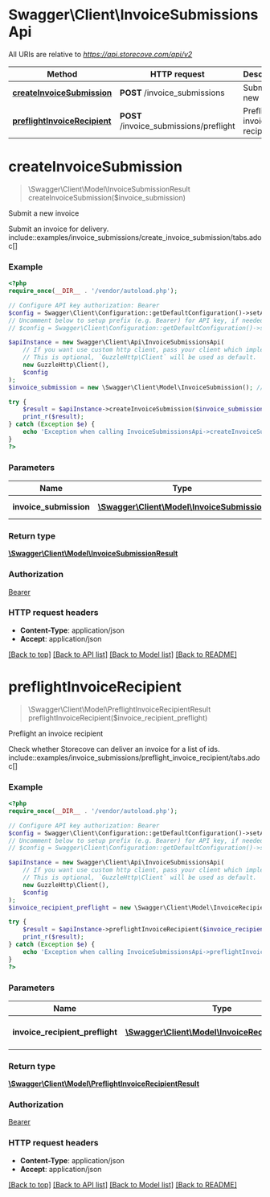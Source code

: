 # Swagger\Client\InvoiceSubmissionsApi

All URIs are relative to *https://api.storecove.com/api/v2*

Method | HTTP request | Description
------------- | ------------- | -------------
[**createInvoiceSubmission**](InvoiceSubmissionsApi.md#createInvoiceSubmission) | **POST** /invoice_submissions | Submit a new invoice
[**preflightInvoiceRecipient**](InvoiceSubmissionsApi.md#preflightInvoiceRecipient) | **POST** /invoice_submissions/preflight | Preflight an invoice recipient


# **createInvoiceSubmission**
> \Swagger\Client\Model\InvoiceSubmissionResult createInvoiceSubmission($invoice_submission)

Submit a new invoice

Submit an invoice for delivery. include::examples/invoice_submissions/create_invoice_submission/tabs.adoc[]

### Example
```php
<?php
require_once(__DIR__ . '/vendor/autoload.php');

// Configure API key authorization: Bearer
$config = Swagger\Client\Configuration::getDefaultConfiguration()->setApiKey('Authorization', 'YOUR_API_KEY');
// Uncomment below to setup prefix (e.g. Bearer) for API key, if needed
// $config = Swagger\Client\Configuration::getDefaultConfiguration()->setApiKeyPrefix('Authorization', 'Bearer');

$apiInstance = new Swagger\Client\Api\InvoiceSubmissionsApi(
    // If you want use custom http client, pass your client which implements `GuzzleHttp\ClientInterface`.
    // This is optional, `GuzzleHttp\Client` will be used as default.
    new GuzzleHttp\Client(),
    $config
);
$invoice_submission = new \Swagger\Client\Model\InvoiceSubmission(); // \Swagger\Client\Model\InvoiceSubmission | Invoice to submit

try {
    $result = $apiInstance->createInvoiceSubmission($invoice_submission);
    print_r($result);
} catch (Exception $e) {
    echo 'Exception when calling InvoiceSubmissionsApi->createInvoiceSubmission: ', $e->getMessage(), PHP_EOL;
}
?>
```

### Parameters

Name | Type | Description  | Notes
------------- | ------------- | ------------- | -------------
 **invoice_submission** | [**\Swagger\Client\Model\InvoiceSubmission**](../Model/InvoiceSubmission.md)| Invoice to submit |

### Return type

[**\Swagger\Client\Model\InvoiceSubmissionResult**](../Model/InvoiceSubmissionResult.md)

### Authorization

[Bearer](../../README.md#Bearer)

### HTTP request headers

 - **Content-Type**: application/json
 - **Accept**: application/json

[[Back to top]](#) [[Back to API list]](../../README.md#documentation-for-api-endpoints) [[Back to Model list]](../../README.md#documentation-for-models) [[Back to README]](../../README.md)

# **preflightInvoiceRecipient**
> \Swagger\Client\Model\PreflightInvoiceRecipientResult preflightInvoiceRecipient($invoice_recipient_preflight)

Preflight an invoice recipient

Check whether Storecove can deliver an invoice for a list of ids. include::examples/invoice_submissions/preflight_invoice_recipient/tabs.adoc[]

### Example
```php
<?php
require_once(__DIR__ . '/vendor/autoload.php');

// Configure API key authorization: Bearer
$config = Swagger\Client\Configuration::getDefaultConfiguration()->setApiKey('Authorization', 'YOUR_API_KEY');
// Uncomment below to setup prefix (e.g. Bearer) for API key, if needed
// $config = Swagger\Client\Configuration::getDefaultConfiguration()->setApiKeyPrefix('Authorization', 'Bearer');

$apiInstance = new Swagger\Client\Api\InvoiceSubmissionsApi(
    // If you want use custom http client, pass your client which implements `GuzzleHttp\ClientInterface`.
    // This is optional, `GuzzleHttp\Client` will be used as default.
    new GuzzleHttp\Client(),
    $config
);
$invoice_recipient_preflight = new \Swagger\Client\Model\InvoiceRecipientPreflight(); // \Swagger\Client\Model\InvoiceRecipientPreflight | The invoice recipient to preflight

try {
    $result = $apiInstance->preflightInvoiceRecipient($invoice_recipient_preflight);
    print_r($result);
} catch (Exception $e) {
    echo 'Exception when calling InvoiceSubmissionsApi->preflightInvoiceRecipient: ', $e->getMessage(), PHP_EOL;
}
?>
```

### Parameters

Name | Type | Description  | Notes
------------- | ------------- | ------------- | -------------
 **invoice_recipient_preflight** | [**\Swagger\Client\Model\InvoiceRecipientPreflight**](../Model/InvoiceRecipientPreflight.md)| The invoice recipient to preflight |

### Return type

[**\Swagger\Client\Model\PreflightInvoiceRecipientResult**](../Model/PreflightInvoiceRecipientResult.md)

### Authorization

[Bearer](../../README.md#Bearer)

### HTTP request headers

 - **Content-Type**: application/json
 - **Accept**: application/json

[[Back to top]](#) [[Back to API list]](../../README.md#documentation-for-api-endpoints) [[Back to Model list]](../../README.md#documentation-for-models) [[Back to README]](../../README.md)

